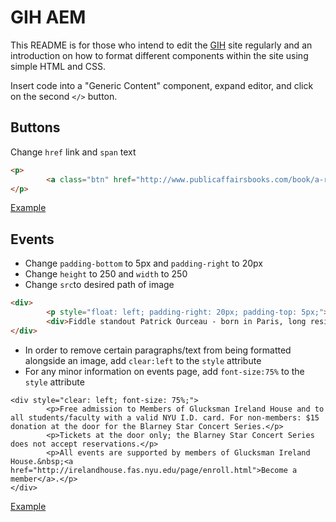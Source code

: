 # GIH AEM

This README is for those who intend to edit the [GIH](http://as.nyu.edu/irelandhouse.html) site regularly and an introduction on how to format different components within the site using simple HTML and CSS.

Insert code into a "Generic Content" component, expand editor, and click on the second `</>` button.

Buttons
-------
Change `href` link and `span` text
```html
<p>
        <a class="btn" href="http://www.publicaffairsbooks.com/book/a-radical-faith/9781568585734" role="button" target="_blank" style="color: rgb(72, 150, 110); text-decoration: none;" onmouseover="this.style.color='#FFF'" onmouseout="this.style.color=' #48966e'; this.style.textDecoration='none'"><b>Buy The Book</b></a>
</p>
```
[Example](http://as.nyu.edu/irelandhouse/about/rental-information/non-nyu-space-rental-information.html)

Events
------
* Change `padding-bottom` to 5px and `padding-right` to 20px
* Change `height` to 250 and `width` to 250
* Change `src`to desired path of image 

```html
<div>
        <p style="float: left; padding-right: 20px; padding-top: 5px;"><img src="asset" alt="9-16-16PatrickOurceau.JPG"></p>
        <div>Fiddle standout Patrick Ourceau - born in Paris, long resident in New York and now living in Toronto - is one of the most accomplished members of Ireland's musical foreign legion. His style is based on that of his musical heroes, old-time fiddle, flute and concertina players from Clare and east Galway. One of those heroes was the late east Galway and New York flute player Jack Coen, whose son Jimmy is one of the few guitarists in Irish traditional music who concentrates on melody rather than accompaniment.</div>
</div>
```
* In order to remove certain paragraphs/text from being formatted alongside an image, add `clear:left` to the `style` attribute
* For any minor information on events page, add `font-size:75%` to the `style` attribute
```
<div style="clear: left; font-size: 75%;">
        <p>Free admission to Members of Glucksman Ireland House and to all students/faculty with a valid NYU I.D. card. For non-members: $15 donation at the door for the Blarney Star Concert Series.</p>
        <p>Tickets at the door only; the Blarney Star Concert Series does not accept reservations.</p>
        <p>All events are supported by members of Glucksman Ireland House.&nbsp;<a href="http://irelandhouse.fas.nyu.edu/page/enroll.html">Become a member</a>.</p>
</div>
```
[Example](https://ursa.cms.nyu.edu/editor.html/content/nyu-as/as/research-centers/irelandhouse/events/spring-2017/BlarneyStarCathalHayden.html)



